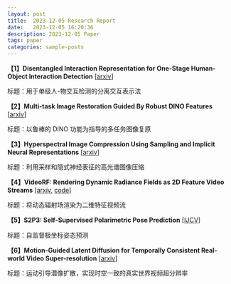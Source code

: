 ```yaml
---
layout: post
title:  2023-12-05 Research Report
date:   2023-12-05 16:20:36
description: 2023-12-05 Paper
tags: paper
categories: sample-posts
---
```


**【1】Disentangled Interaction Representation for One-Stage Human-Object Interaction Detection** [[arxiv](https://arxiv.org/abs/2312.01713)]

标题：用于单级人-物交互检测的分离交互表示法

**【2】Multi-task Image Restoration Guided By Robust DINO Features** [[arxiv](https://arxiv.org/abs/2312.01677)]

标题：以鲁棒的 DINO 功能为指导的多任务图像复原

**【3】Hyperspectral Image Compression Using Sampling and Implicit Neural Representations** [[arxiv](https://arxiv.org/abs/2312.01558)]

标题：利用采样和隐式神经表征的高光谱图像压缩

**【4】VideoRF: Rendering Dynamic Radiance Fields as 2D Feature Video Streams** [[arxiv](https://arxiv.org/abs/2312.01407), [code](https://aoliao12138.github.io/VideoRF)]

标题：将动态辐射场渲染为二维特征视频流

**【5】S2P3: Self-Supervised Polarimetric Pose Prediction** [[IJCV](https://arxiv.org/abs/2312.01105)]

标题：自监督极坐标姿态预测

**【6】Motion-Guided Latent Diffusion for Temporally Consistent Real-world Video Super-resolution** [[arxiv](https://arxiv.org/abs/2312.00853)]

标题：运动引导潜像扩散，实现时空一致的真实世界视频超分辨率

